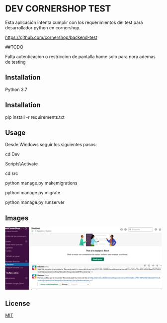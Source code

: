 # DEV CORNERSHOP TEST

Esta aplicación intenta cumplir con los requerimientos del test para desarrollador python en cornershop. 

https://github.com/cornershop/backend-test

##TODO

Falta autenticacion o restriccion de pantalla home solo para nora ademas de testing

## Installation
Python 3.7

## Installation

pip install -r requirements.txt


## Usage

Desde Windows seguir los siguientes pasos:

cd Dev

Scripts\Activate

cd src

python manage.py makemigrations

python manage.py migrate

python manage.py runserver

## Images
![image](https://github.com/miguelaav/dev/blob/master/reminder.png)


## License
[MIT](https://choosealicense.com/licenses/mit/)